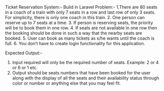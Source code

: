 Ticket Reservation System:-
Bulid in Laravel
Problem:-
1.There are 80 seats in a coach of a train with only 7 seats in a row and last row of only 3 seats. For simplicity, there is only one coach in this train.
2. One person can reserve up to 7 seats at a time.
3. If person is reserving seats, the priority will be to book them in one row.
4. If seats are not available in one row then the booking should be done in such a way that the nearby seats are booked.
5. User can book as many tickets as s/he wants until the coach is full. 
6. You don’t have to create login functionality for this application.

Expected Output:- 
1. Input required will only be the required number of seats. Example: 2 or 4 or 6 or 1 etc.
2. Output should be seats numbers that have been booked for the user along with the display of all the seats and their availability status through color or number or anything else that you may feel fit.

